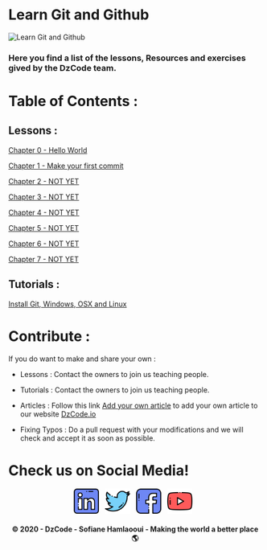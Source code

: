 # Learn Git and Github
![Learn Git and Github](https://i.imgur.com/bk9Cvuv.png)

### Here you find a list of the lessons, Resources and exercises gived by the DzCode team.

# Table of Contents :

## Lessons : 

[​Chapter 0 - Hello World](lessons/HelloWorld.md)

[​Chapter 1 - Make your first commit](lessons/HelloWorld.md)

[​Chapter 2 - NOT YET](lessons/HelloWorld.md)

[​Chapter 3 - NOT YET](lessons/HelloWorld.md)

[​Chapter 4 - NOT YET](lessons/HelloWorld.md)

[​Chapter 5 - NOT YET](lessons/HelloWorld.md)

[​Chapter 6 - NOT YET](lessons/HelloWorld.md)

[​Chapter 7 - NOT YET](lessons/HelloWorld.md)


## Tutorials :
 [​Install Git, Windows, OSX and Linux](tutorials/GitInstall.md)


 # Contribute :
If you do want to make and share your own : 

-   Lessons : Contact the owners to join us teaching people. 

-   Tutorials : Contact the owners to join us teaching people.

-   Articles : Follow this link [Add your own article](https://github.com/dzcode-io/dzcode.io#add-your-own-article) to add your own article to our website [DzCode.io](https://dzcode.io/Articles)

-   Fixing Typos : Do a pull request with your modifications and we will check and accept it as soon as possible.

# Check us on Social Media!

<div align="center">
<a href="https://www.linkedin.com/groups/8924363/"><img height="50" src="https://raw.githubusercontent.com/SofianeHamlaoui/SofianeHamlaoui/master/icons/linkedin.png?raw=true"></a>&nbsp;&nbsp;
<a href="https://twitter.com/dzcode_io"><img height="50" src="https://raw.githubusercontent.com/SofianeHamlaoui/SofianeHamlaoui/master/icons/twitter.png?raw=true"></a>&nbsp;&nbsp;
<a href="https://www.facebook.com/dzcode.io"><img height="50" src="https://raw.githubusercontent.com/SofianeHamlaoui/SofianeHamlaoui/master/icons/facebook.png?raw=true"></a>&nbsp;&nbsp;
<a href="https://www.youtube.com/channel/UC_tLjuQaYotzERtaAo8Y4SQ"><img height="50" src="https://raw.githubusercontent.com/SofianeHamlaoui/SofianeHamlaoui/master/icons/youtube.png?raw=true"></a>&nbsp;&nbsp;
<br></div>

<div align="center"><h4> © 2020 - DzCode - Sofiane Hamlaooui - Making the world a better place 🌎  </h3></div>


